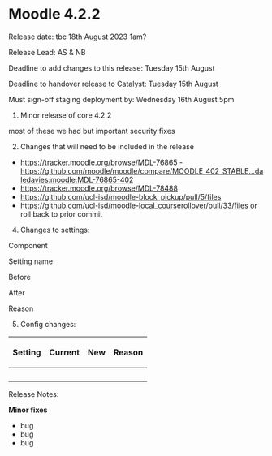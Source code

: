 # Moodle 4.2.2

Release date: tbc 18th August 2023 1am?

Release Lead: AS & NB

Deadline to add changes to this release: Tuesday 15th August

Deadline to handover release to Catalyst: Tuesday 15th August

Must sign-off staging deployment by: Wednesday 16th August 5pm

1) Minor release of core 4.2.2

most of these we had but important security fixes

2) Changes that will need to be included in the release

-   <https://tracker.moodle.org/browse/MDL-76865> - <https://github.com/moodle/moodle/compare/MOODLE_402_STABLE...daledavies:moodle:MDL-76865-402>
-   <https://tracker.moodle.org/browse/MDL-78488>
-   <https://github.com/ucl-isd/moodle-block_pickup/pull/5/files>
-   <https://github.com/ucl-isd/moodle-local_courserollover/pull/33/files> or roll back to prior commit

4) Changes to settings:

Component

Setting name

Before

After

Reason

5) Config changes:

<table>
<thead>
<tr class="header">
<th><p>Setting</p></th>
<th><p>Current</p></th>
<th><div class="content-wrapper">
<p>New</p>
</div></th>
<th><div class="content-wrapper">
<p>Reason</p>
</div></th>
</tr>
</thead>
<tbody>
<tr class="odd">
<td><br />
</td>
<td> </td>
<td><br />
</td>
<td><br />
</td>
</tr>
</tbody>
</table>

Release Notes:

**Minor fixes**

-   bug
-   bug
-   bug


